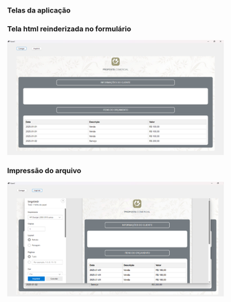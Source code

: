 ﻿
### Telas da aplicação

### Tela html reinderizada no formulário
![Tela 1](/img/layout_.png)

### Impressão do arquivo
![Tela 2](/img/impressao.png)

